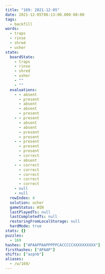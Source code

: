 ```yaml
---
title: "169: 2021-12-05"
date: 2021-12-05T06:13:00.000-08:00
tags:
  - backfill
words:
  - traps
  - rinse
  - shred
  - usher
state:
  boardState:
    - traps
    - rinse
    - shred
    - usher
    - ""
    - ""
  evaluations:
    - - absent
      - present
      - absent
      - absent
      - present
    - - present
      - absent
      - absent
      - present
      - present
    - - present
      - present
      - present
      - correct
      - absent
    - - correct
      - correct
      - correct
      - correct
      - correct
    - null
    - null
  rowIndex: 4
  solution: usher
  gameStatus: WIN
  lastPlayedTs: null
  lastCompletedTs: null
  restoringFromLocalStorage: null
  hardMode: true
stats: {}
puzzles:
  - 169
hashes: ["APAAPPAAPPPPPCACCCCCXXXXXXXXXX"]
firsthashes: ["APAAP"]
shifts: ["azpnb"]
aliases:
  - /w/169/
---
```

<!-- more -->
